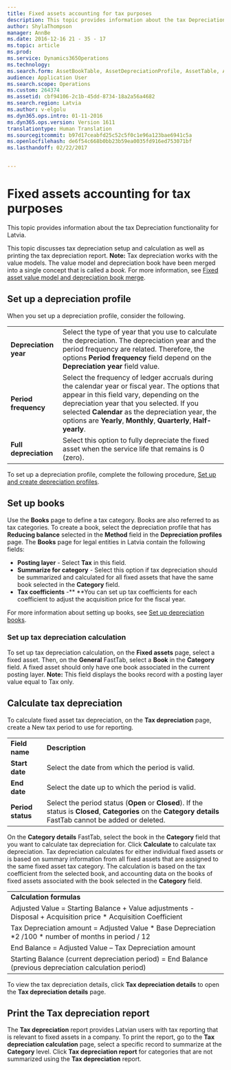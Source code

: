 ```yaml
---
title: Fixed assets accounting for tax purposes
description: This topic provides information about the tax Depreciation functionality for Latvia.
author: ShylaThompson
manager: AnnBe
ms.date: 2016-12-16 21 - 35 - 17
ms.topic: article
ms.prod: 
ms.service: Dynamics365Operations
ms.technology: 
ms.search.form: AssetBookTable, AssetDepreciationProfile, AssetTable, AssetTaxDepreciation
audience: Application User
ms.search.scope: Operations
ms.custom: 264374
ms.assetid: cbf94106-2c1b-45dd-8734-18a2a56a4682
ms.search.region: Latvia
ms.author: v-elgolu
ms.dyn365.ops.intro: 01-11-2016
ms.dyn365.ops.version: Version 1611
translationtype: Human Translation
ms.sourcegitcommit: b97d17ceabfd25c52c5f0c1e96a123bae6941c5a
ms.openlocfilehash: de6f54c668b0bb23b59ea0035fd916ed753071bf
ms.lasthandoff: 02/22/2017


---
```


# <a name="fixed-assets-accounting-for-tax-purposes"></a>Fixed assets accounting for tax purposes

This topic provides information about the tax Depreciation functionality for Latvia. 

This topic discusses tax depreciation setup and calculation as well as printing the tax depreciation report. **Note:** Tax depreciation works with the value models. The value model and depreciation book have been merged into a single concept that is called a *book.* For more information, see [Fixed asset value model and depreciation book merge](fixed-asset-value-model-depreciation-book-merge.md).

## <a name="set-up-a-depreciation-profile"></a>Set up a depreciation profile
When you set up a depreciation profile, consider the following.

|                       |                                                                                                                                                                                                                                                                                                                    |
|-----------------------|--------------------------------------------------------------------------------------------------------------------------------------------------------------------------------------------------------------------------------------------------------------------------------------------------------------------|
| **Depreciation year** | Select the type of year that you use to calculate the depreciation. The depreciation year and the period frequency are related. Therefore, the options **Period frequency** field depend on the **Depreciation year** field value.                                                                                 |
| **Period frequency**  | Select the frequency of ledger accruals during the calendar year or fiscal year. The options that appear in this field vary, depending on the depreciation year that you selected. If you selected **Calendar** as the depreciation year, the options are **Yearly**, **Monthly**, **Quarterly**, **Half-yearly**. |
| **Full depreciation** | Select this option to fully depreciate the fixed asset when the service life that remains is 0 (zero).                                                                                                                                                                                                             |

To set up a depreciation profile, complete the following procedure, [Set up and create depreciation profiles](http://ax.help.dynamics.com/en/wiki/set-up-and-create-depreciation-profiles/).

## <a name="set-up-books"></a>Set up books
Use the **Books** page to define a tax category. Books are also referred to as tax categories. To create a book, select the depreciation profile that has **Reducing balance** selected in the **Method** field in the **Depreciation profiles** page. The **Books** page for legal entities in Latvia contain the following fields:

-   **Posting layer** - Select **Tax** in this field.
-   **Summarize for category** - Select this option if tax depreciation should be summarized and calculated for all fixed assets that have the same book selected in the **Category** field.
-   **Tax coefficients** -** **You can set up tax coefficients for each coefficient to adjust the acquisition price for the fiscal year.

For more information about setting up books, see [Set up depreciation books](http://ax.help.dynamics.com/en/wiki/set-up-depreciation-books/).

### <a name="set-up-tax-depreciation-calculation"></a>Set up tax depreciation calculation

To set up tax depreciation calculation, on the **Fixed assets** page, select a fixed asset. Then, on the **General** FastTab, select a **Book** in the **Category** field. A fixed asset should only have one book associated in the current posting layer. **Note:** This field displays the books record with a posting layer value equal to Tax only.

## <a name="calculate-tax-depreciation"></a>Calculate tax depreciation
To calculate fixed asset tax depreciation, on the **Tax depreciation** page, create a New tax period to use for reporting.

|                   |                                                                                                                                                                |
|-------------------|----------------------------------------------------------------------------------------------------------------------------------------------------------------|
| **Field name**    | **Description**                                                                                                                                                |
| **Start date**    | Select the date from which the period is valid.                                                                                                                |
| **End date**      | Select the date up to which the period is valid.                                                                                                               |
| **Period status** | Select the period status (**Open** or **Closed**). If the status is **Closed**, **Categories** on the **Category details** FastTab cannot be added or deleted. |

On the **Category details** FastTab, select the book in the **Category** field that you want to calculate tax depreciation for. Click **Calculate** to calculate tax depreciation. Tax depreciation calculates for either individual fixed assets or is based on summary information from all fixed assets that are assigned to the same fixed asset tax category. The calculation is based on the tax coefficient from the selected book, and accounting data on the books of fixed assets associated with the book selected in the **Category** field.

|                                                                                                                  |
|------------------------------------------------------------------------------------------------------------------|
| **Calculation formulas**                                                                                         |
| Adjusted Value  = Starting Balance + Value adjustments - Disposal + Acquisition price \* Acquisition Coefficient |
| Tax Depreciation amount = Adjusted Value \* Base Depreciation \*2 /100 \* number of months in period / 12        |
| End Balance = Adjusted Value – Tax Depreciation amount                                                           |
| Starting Balance (current depreciation period) = End Balance (previous depreciation calculation period)          |

To view the tax depreciation details, click **Tax depreciation details** to open the **Tax depreciation details** page.

## <a name="print-the-tax-depreciation-report"></a>Print the Tax depreciation report
The **Tax depreciation** report provides Latvian users with tax reporting that is relevant to fixed assets in a company. To print the report, go to the **Tax depreciation calculation** page, select a specific record to summarize at the **Category** level. Click **Tax depreciation report** for categories that are not summarized using the **Tax depreciation** report.


